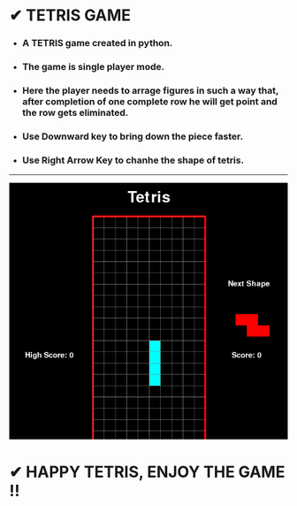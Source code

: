 # ✔ TETRIS GAME
- ### A TETRIS game created in python.
- ### The game is single player mode.
- ### Here the player needs to arrage figures in such a way that, after completion of one complete row he will get point and the row gets eliminated.
- ### Use Downward key to bring down the piece faster.
- ### Use Right Arrow Key to chanhe the shape of tetris.
****

<p align="center">
  <img width = 700 src="https://github.com/Shaishav0507/Tetris_Game_Python/blob/main/Capture.PNG" /><br>
</p>

# ✔ HAPPY TETRIS, ENJOY THE GAME !!

